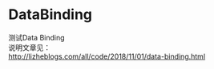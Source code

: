 # DataBinding
测试Data Binding<br />
说明文章见：<br />
<a target="_blank" href="http://lizheblogs.com/all/code/2018/11/01/data-binding.html">
    http://lizheblogs.com/all/code/2018/11/01/data-binding.html</a>